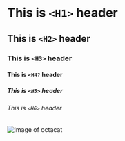 # This is `<H1>` header
## This is `<H2>` header
### This is `<H3>` header
#### This is `<H4?` header
##### This is `<H5>` header
###### This is `<H6>` header

![Image of octacat]([https://octodex.github.com/images/yaktocat.png](https://octodex.github.com/umbrellatocat/))
